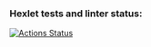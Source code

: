 ### Hexlet tests and linter status:
[![Actions Status](https://github.com/yuriy-kormin/python-project-lvl1/workflows/hexlet-check/badge.svg)](https://github.com/yuriy-kormin/python-project-lvl1/actions)